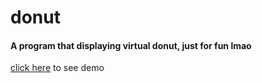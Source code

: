 # donut
#### A program that displaying virtual donut, just for fun lmao 

[click here](https://donut.xzfrostt.repl.co) to see demo
